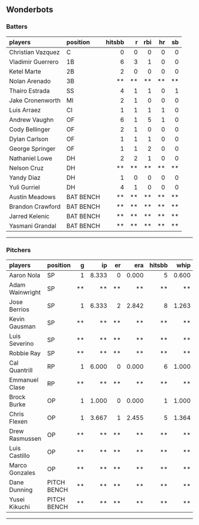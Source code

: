 ## Wonderbots

### Batters

 
|players           |position  | hitsbb|  r| rbi| hr| sb| 
|:-----------------|:---------|------:|--:|---:|--:|--:| 
|Christian Vazquez |C         |      0|  0|   0|  0|  0| 
|Vladimir Guerrero |1B        |      6|  3|   1|  0|  0| 
|Ketel Marte       |2B        |      2|  0|   0|  0|  0| 
|Nolan Arenado     |3B        |     **| **|  **| **| **| 
|Thairo Estrada    |SS        |      4|  1|   1|  0|  1| 
|Jake Cronenworth  |MI        |      2|  1|   0|  0|  0| 
|Luis Arraez       |CI        |      1|  1|   1|  1|  0| 
|Andrew Vaughn     |OF        |      6|  1|   5|  1|  0| 
|Cody Bellinger    |OF        |      2|  1|   0|  0|  0| 
|Dylan Carlson     |OF        |      1|  1|   1|  0|  0| 
|George Springer   |OF        |      1|  1|   2|  0|  0| 
|Nathaniel Lowe    |DH        |      2|  2|   1|  0|  0| 
|Nelson Cruz       |DH        |     **| **|  **| **| **| 
|Yandy Diaz        |DH        |      1|  0|   0|  0|  0| 
|Yuli Gurriel      |DH        |      4|  1|   0|  0|  0| 
|Austin Meadows    |BAT BENCH |     **| **|  **| **| **| 
|Brandon Crawford  |BAT BENCH |     **| **|  **| **| **| 
|Jarred Kelenic    |BAT BENCH |     **| **|  **| **| **| 
|Yasmani Grandal   |BAT BENCH |     **| **|  **| **| **| 


* * *

### Pitchers

 
|players         |position    |  g|    ip| er|   era| hitsbb|  whip| so|  w| sv| 
|:---------------|:-----------|--:|-----:|--:|-----:|------:|-----:|--:|--:|--:| 
|Aaron Nola      |SP          |  1| 8.333|  0| 0.000|      5| 0.600| 10|  1|  0| 
|Adam Wainwright |SP          | **|    **| **|    **|     **|    **| **| **| **| 
|Jose Berrios    |SP          |  1| 6.333|  2| 2.842|      8| 1.263|  7|  0|  0| 
|Kevin Gausman   |SP          | **|    **| **|    **|     **|    **| **| **| **| 
|Luis Severino   |SP          | **|    **| **|    **|     **|    **| **| **| **| 
|Robbie Ray      |SP          | **|    **| **|    **|     **|    **| **| **| **| 
|Cal Quantrill   |RP          |  1| 6.000|  0| 0.000|      6| 1.000|  5|  1|  0| 
|Emmanuel Clase  |RP          | **|    **| **|    **|     **|    **| **| **| **| 
|Brock Burke     |OP          |  1| 1.000|  0| 0.000|      1| 1.000|  1|  0|  0| 
|Chris Flexen    |OP          |  1| 3.667|  1| 2.455|      5| 1.364|  3|  0|  0| 
|Drew Rasmussen  |OP          | **|    **| **|    **|     **|    **| **| **| **| 
|Luis Castillo   |OP          | **|    **| **|    **|     **|    **| **| **| **| 
|Marco Gonzales  |OP          | **|    **| **|    **|     **|    **| **| **| **| 
|Dane Dunning    |PITCH BENCH | **|    **| **|    **|     **|    **| **| **| **| 
|Yusei Kikuchi   |PITCH BENCH | **|    **| **|    **|     **|    **| **| **| **| 


* * *


